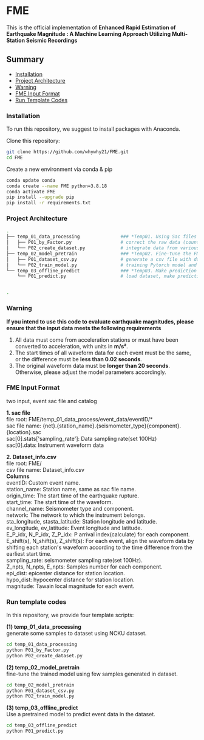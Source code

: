 # FME
This is the official implementation of **Enhanced Rapid Estimation of Earthquake Magnitude : A Machine Learning Approach Utilizing Multi-Station Seismic Recordings**<br />

## Summary

* [Installation](#installation)
* [Project Architecture](#project-architecture)
* [Warning](#Warning)
* [FME Input Format](#FME-input-format)
* [Run Template Codes](#run-template-codes)

### Installation
To run this repository, we suggest to install packages with Anaconda.

Clone this repository:

```bash
git clone https://github.com/whywhy21/FME.git
cd FME
```

Create a new environment via conda & pip

```bash
conda update conda
conda create --name FME python=3.8.18
conda activate FME
pip install --upgrade pip
pip install -r requirements.txt
```

### Project Architecture

```bash
.
├── temp_01_data_processing               ### *Temp01. Using Sac files to create a dataset of magnitude estmation*
│   ├── P01_by_Factor.py                  # correct the raw data (counts) to m/s² and save as npy files
│   └── P02_create_dataset.py             # integrate data from various earthquake events and build a dataset
├── temp_02_model_pretrain                ### *Temp02. Fine-tune the FME with samples obtained with temp_01 outputs(dataset)* 
│   ├── P01_dataset_csv.py                # generate a csv file with data root, time(moving window),label(Mag) for training model
│   └── P02_train_model.py                # training Pytorch model and auto save model parameters
└── temp_03_offline_predict               ### *Temp03. Make prediction on moving window dataset using PyTorch model*
    └── P01_predict.py                    # load dataset, make predictions, save result to csv file


.
```
### Warning
**If you intend to use this code to evaluate earthquake magnitudes, please ensure that the input data meets the following requirements**
1. All data must come from acceleration stations or must have been converted to acceleration, with units in **m/s²**.
2. The start times of all waveform data for each event must be the same, or the difference must be **less than 0.02 seconds**.
3. The original waveform data must be **longer than 20 seconds**. Otherwise, please adjust the model parameters accordingly.


### FME Input Format
two input, event sac file and catalog

**1. sac file**<br />
file root: FME/temp_01_data_process/event_data/eventID/*<br />
sac file name: {net}.{station_name}.{seismometer_type}{component}.{location}.sac<br />
sac[0].stats['sampling_rate']: Data sampling rate(set 100Hz)<br />
sac[0].data: Instrument waveform data<br />

**2. Dataset_info.csv**<br />
file root: FME/<br />
csv file name: Dataset_info.csv<br />
**Columns**<br />
eventID: Custom event name.<br />
station_name: Station name, same as sac file name.<br />
origin_time: The start time of the earthquake rupture.<br />
start_time: The start time of the waveform.<br />
channel_name: Seismometer type and component.<br />
network: The network to which the instrument belongs.<br />
sta_longitude, stasta_latitude: Station longitude and latitude.<br />
ev_longitude, ev_latitude: Event longitude and latitude.<br />
E_P_idx, N_P_idx, Z_P_idx: P arrival index(calculate) for each component.<br />
E_shift(s), N_shift(s), Z_shift(s): For each event, align the waveform data by shifting each station's waveform according to the time difference from the earliest start time.<br />
sampling_rate: seismometer sampling rate(set 100Hz).<br />
Z_npts, N_npts, E_npts: Samples number for each component.<br />
epi_dist: epicenter distance for station location.<br />
hypo_dist: hypocenter distance for station location.<br />
magnitude: Tawain local magnitude for each event.<br />

### Run template codes
In this repository, we provide four template scripts:<br />

**(1) temp_01_data_processing**<br /> 
generate some samples to dataset using NCKU dataset.<br />
```bash
cd temp_01_data_processing
python P01_by_Factor.py
python P02_create_dataset.py
```

**(2) temp_02_model_pretrain**<br />
fine-tune the trained model using few samples generated in dataset.<br />
```bash
cd temp_02_model_pretrain
python P01_dataset_csv.py
python P02_train_model.py
```

**(3) temp_03_offline_predict**<br />
Use a pretrained model to predict event data in the dataset.<br />
```bash
cd temp_03_offline_predict
python P01_predict.py
```

